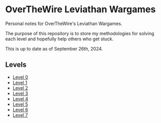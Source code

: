 # OverTheWire Leviathan Wargames
Personal notes for OverTheWire's Leviathan Wargames.

The purpose of this repository is to store my methodologies for solving each level and hopefully help others who get stuck.

This is up to date as of September 26th, 2024.

## Levels
- [Level 0]()
- [Level 1]()
- [Level 2]()
- [Level 3]()
- [Level 4]()
- [Level 5]()
- [Level 6]()
- [Level 7]()
